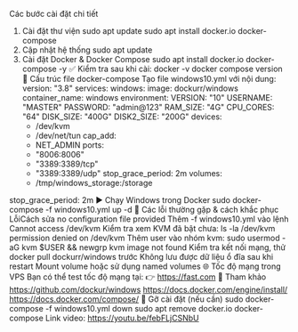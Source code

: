  Các bước cài đặt chi tiết
1. Cài đặt thư viện
sudo apt update
sudo apt install docker.io docker-compose
2. Cập nhật hệ thống
sudo apt update
3. Cài đặt Docker & Docker Compose
sudo apt install docker.io docker-compose -y
✅ Kiểm tra sau khi cài:
docker -v
docker compose version
📂 Cấu trúc file docker-compose
Tạo file windows10.yml với nội dung:
version: "3.8"
services:
  windows:
    image: dockurr/windows
    container_name: windows
    environment:
      VERSION: "10"
      USERNAME: "MASTER"
      PASSWORD: "admin@123"
      RAM_SIZE: "4G"
      CPU_CORES: "64"
      DISK_SIZE: "400G"
      DISK2_SIZE: "200G"
    devices:
      - /dev/kvm
      - /dev/net/tun
    cap_add:
      - NET_ADMIN
    ports:
      - "8006:8006"
      - "3389:3389/tcp"
      - "3389:3389/udp"
    stop_grace_period: 2m 
    volumes:
      - /tmp/windows_storage:/storage


stop_grace_period: 2m
▶️ Chạy Windows trong Docker
sudo docker-compose -f windows10.yml up -d
🐛 Các lỗi thường gặp & cách khắc phục
LỗiCách sửa
no configuration file provided
Thêm -f windows10.yml vào lệnh
Cannot access /dev/kvm
Kiểm tra xem KVM đã bật chưa: ls -la /dev/kvm
permission denied on /dev/kvm
Thêm user vào nhóm kvm: sudo usermod -aG kvm $USER && newgrp kvm
image not found
Kiểm tra kết nối mạng, thử docker pull dockurr/windows trước
Không lưu được dữ liệu ổ đĩa sau khi restart
Mount volume hoặc sử dụng named volumes
🌐 Tốc độ mạng trong VPS
Bạn có thể test tốc độ mạng tại: 👉 https://fast.com
📎 Tham khảo
https://github.com/dockur/windows
https://docs.docker.com/engine/install/
https://docs.docker.com/compose/
🧼 Gỡ cài đặt (nếu cần)
sudo docker-compose -f windows10.yml down
sudo apt remove docker.io docker-compose
Link video: https://youtu.be/febFLjCSNbU
